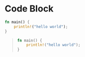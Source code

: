 # Code Block

```rust
fn main() {
    println!("hello world");
}
```

> ```rust
> fn main() {
>     println!("hello world");
> }
> ```
